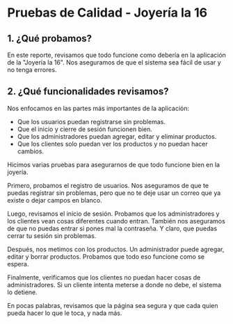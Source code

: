 # Pruebas de Calidad - Joyería la 16

## 1. ¿Qué probamos?

En este reporte, revisamos que todo funcione como debería en la aplicación de la "Joyería la 16". Nos aseguramos de que el sistema sea fácil de usar y no tenga errores.

## 2. ¿Qué funcionalidades revisamos?

Nos enfocamos en las partes más importantes de la aplicación:
- Que los usuarios puedan registrarse sin problemas.
- Que el inicio y cierre de sesión funcionen bien.
- Que los administradores puedan agregar, editar y eliminar productos.
- Que los clientes solo puedan ver los productos y no puedan hacer cambios.

Hicimos varias pruebas para asegurarnos de que todo funcione bien en la joyería.

Primero, probamos el registro de usuarios. Nos aseguramos de que te puedas registrar sin problemas, pero que no te deje usar un correo que ya existe o dejar campos en blanco.

Luego, revisamos el inicio de sesión. Probamos que los administradores y los clientes vean cosas diferentes cuando entran. También nos aseguramos de que no puedas entrar si pones mal la contraseña. Y claro, que puedas cerrar tu sesión sin problemas.

Después, nos metimos con los productos. Un administrador puede agregar, editar y borrar productos. Probamos que todo eso funcione como se espera.

Finalmente, verificamos que los clientes no puedan hacer cosas de administradores. Si un cliente intenta meterse a donde no debe, el sistema lo detiene.

En pocas palabras, revisamos que la página sea segura y que cada quien pueda hacer lo que le toca, y nada más.